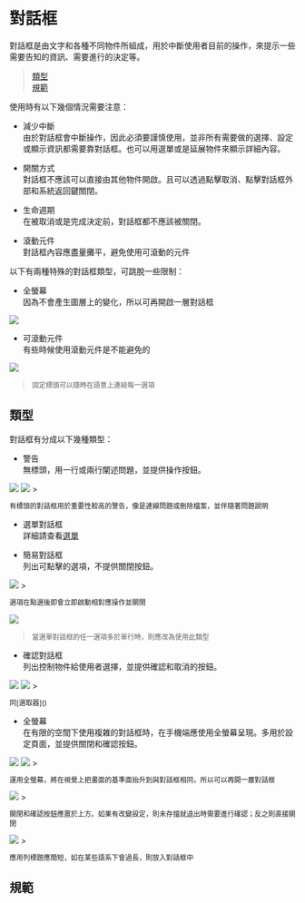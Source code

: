 # 對話框

對話框是由文字和各種不同物件所組成，用於中斷使用者目前的操作，來提示一些需要告知的資訊、需要進行的決定等。

> [類型](#類型)  
> [規範](#規範)

使用時有以下幾個情況需要注意：
* 減少中斷  
由於對話框會中斷操作，因此必須要謹慎使用，並非所有需要做的選擇、設定或顯示資訊都需要靠對話框。也可以用選單或是延展物件來顯示詳細內容。

* 開關方式  
對話框不應該可以直接由其他物件開啟。且可以透過點擊取消、點擊對話框外部和系統返回鍵關閉。

* 生命週期  
在被取消或是完成決定前，對話框都不應該被關閉。

* 滾動元件  
對話框內容應盡量攤平，避免使用可滾動的元件

以下有兩種特殊的對話框類型，可跳脫一些限制：
* 全螢幕  
因為不會產生圖層上的變化，所以可再開啟一層對話框

<img src="http://material-design.storage.googleapis.com/publish/material_v_4/material_ext_publish/0Bzhp5Z4wHba3bWxmZ1M0UTJBR0E/components_dialogs_fullscreen1.png" style="max-width:50%"/>

* 可滾動元件  
有些時候使用滾動元件是不能避免的

![](http://material-design.storage.googleapis.com/publish/material_v_4/material_ext_publish/0Bzhp5Z4wHba3T29XaVRQa0QxZkk/components_dialogs_1.png)
> <p style="font-size: 12px">固定標頭可以隨時在語意上連結每一選項</p>

## 類型
對話框有分成以下幾種類型：

* 警告   
無標頭，用一行或兩行闡述問題，並提供操作按鈕。

<img src="http://material-design.storage.googleapis.com/publish/material_v_4/material_ext_publish/0Bzhp5Z4wHba3TzFHYVlrbWF2bnM/components_alerts_1.png" style="max-width:50%"/>

<img src="http://material-design.storage.googleapis.com/publish/material_v_4/material_ext_publish/0Bzhp5Z4wHba3cGUwa0F5ekUwVms/components_dialogs_usage1.png" style="max-width:50%"/>
> <p style="font-size: 12px">有標頭的對話框用於重要性較高的警告，像是連線問題或刪除檔案，並伴隨著問題說明</p>

* 選單對話框  
詳細請查看[選單]()

* 簡易對話框  
列出可點擊的選項，不提供關閉按鈕。

<img src="http://material-design.storage.googleapis.com/publish/material_v_4/material_ext_publish/0Bzhp5Z4wHba3UjRsSGxGS0dRVzA/components_dialogs_simple1.png" style="max-width:50%"/>
> <p style="font-size: 12px">選項在點選後即會立即啟動相對應操作並關閉</p>

![](http://material-design.storage.googleapis.com/publish/material_v_4/material_ext_publish/0Bzhp5Z4wHba3SXJuazMwTkFnY0U/components_dialogs_simple5.png)
> <p style="font-size: 12px">當選單對話框的任一選項多於單行時，則應改為使用此類型</p>

* 確認對話框  
列出控制物件給使用者選擇，並提供確認和取消的按鈕。

<img src="http://material-design.storage.googleapis.com/publish/material_v_4/material_ext_publish/0Bzhp5Z4wHba3aXcyajZDN29jS1k/components_dialogs_confirmation2.png" style="max-width:50%"/>

<img src="http://material-design.storage.googleapis.com/publish/material_v_4/material_ext_publish/0Bzhp5Z4wHba3eWhJZmwwdFpob0k/components_dialogs_confirmation5.png" style="max-width:50%"/>
> <p style="font-size: 12px">同[選取器]()

* 全螢幕  
在有限的空間下使用複雜的對話框時，在手機端應使用全螢幕呈現。多用於設定頁面，並提供關閉和確認按鈕。

<img src="http://material-design.storage.googleapis.com/publish/material_v_4/material_ext_publish/0Bzhp5Z4wHba3bWxmZ1M0UTJBR0E/components_dialogs_fullscreen1.png" style="max-width:50%"/>

<img src="http://material-design.storage.googleapis.com/publish/material_v_4/material_ext_publish/0Bzhp5Z4wHba3OV9CR1NMNnpxN2s/components_dialogs_fullscreen2.png" style="max-width:50%"/>
> <p style="font-size: 12px">運用全螢幕，將在視覺上把畫面的基準面抬升到與對話框相同，所以可以再開一層對話框</p>

<img src="http://material-design.storage.googleapis.com/publish/material_v_4/material_ext_publish/0Bzhp5Z4wHba3Qy04bFg2X0F4UkE/components_dialogs_fullscreen8.png" style="max-width:50%"/>
> <p style="font-size: 12px">關閉和確認按鈕應置於上方。如果有改變設定，則未存擋就退出時需要進行確認；反之則直接關閉</p>

<img src="http://material-design.storage.googleapis.com/publish/material_v_4/material_ext_publish/0Bzhp5Z4wHba3OVBIMmJkVUllWjQ/components_dialogs_fullscreen7.png" style="max-width:50%"/>
> <p style="font-size: 12px">應用列標題應簡短，如在某些語系下會過長，則放入對話框中</p>

## 規範